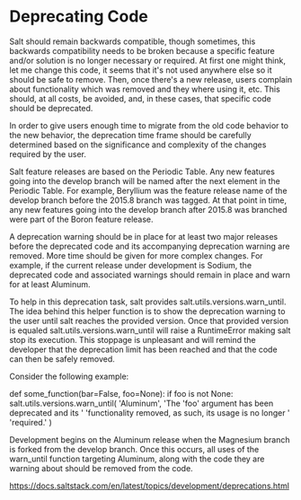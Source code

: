 # Deprecating Code

Salt should remain backwards compatible, though sometimes, this backwards compatibility needs to be broken because a specific feature and/or solution is no longer necessary or required. At first one might think, let me change this code, it seems that it's not used anywhere else so it should be safe to remove. Then, once there's a new release, users complain about functionality which was removed and they where using it, etc. This should, at all costs, be avoided, and, in these cases, that specific code should be deprecated.

In order to give users enough time to migrate from the old code behavior to the new behavior, the deprecation time frame should be carefully determined based on the significance and complexity of the changes required by the user.

Salt feature releases are based on the Periodic Table. Any new features going into the develop branch will be named after the next element in the Periodic Table. For example, Beryllium was the feature release name of the develop branch before the 2015.8 branch was tagged. At that point in time, any new features going into the develop branch after 2015.8 was branched were part of the Boron feature release.

A deprecation warning should be in place for at least two major releases before the deprecated code and its accompanying deprecation warning are removed. More time should be given for more complex changes. For example, if the current release under development is Sodium, the deprecated code and associated warnings should remain in place and warn for at least Aluminum.

To help in this deprecation task, salt provides salt.utils.versions.warn_until. The idea behind this helper function is to show the deprecation warning to the user until salt reaches the provided version. Once that provided version is equaled salt.utils.versions.warn_until will raise a RuntimeError making salt stop its execution. This stoppage is unpleasant and will remind the developer that the deprecation limit has been reached and that the code can then be safely removed.

Consider the following example:

def some_function(bar=False, foo=None):
    if foo is not None:
        salt.utils.versions.warn_until(
            'Aluminum',
            'The \'foo\' argument has been deprecated and its '
            'functionality removed, as such, its usage is no longer '
            'required.'
        )

Development begins on the Aluminum release when the Magnesium branch is forked from the develop branch. Once this occurs, all uses of the warn_until function targeting Aluminum, along with the code they are warning about should be removed from the code.

https://docs.saltstack.com/en/latest/topics/development/deprecations.html
